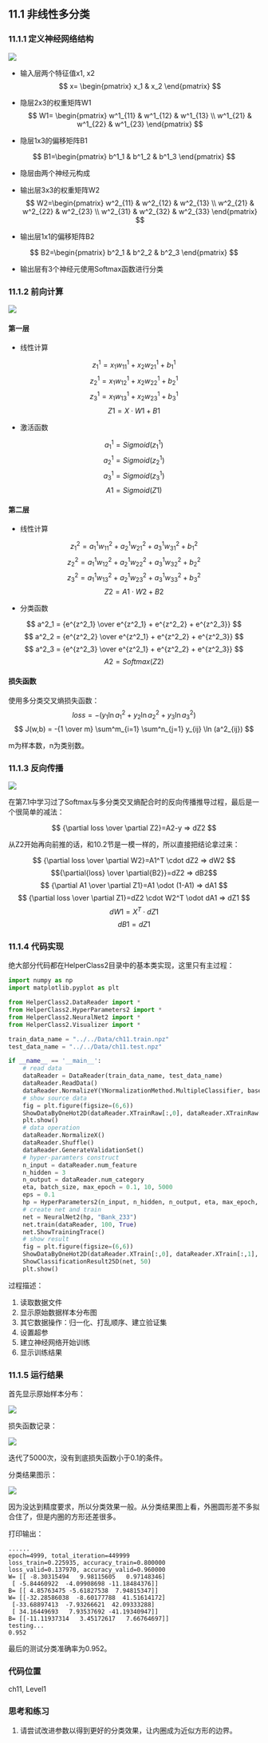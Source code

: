 <!--Copyright © Microsoft Corporation. All rights reserved.
  适用于[License](https://github.com/Microsoft/ai-edu/blob/master/LICENSE.md)版权许可-->

## 11.1 非线性多分类

### 11.1.1 定义神经网络结构

<img src="../Images/11/nn.png" />

- 输入层两个特征值x1, x2
$$
x=
\begin{pmatrix}
    x_1 & x_2
\end{pmatrix}
$$
- 隐层2x3的权重矩阵W1
$$
W1=
\begin{pmatrix}
    w^1_{11} & w^1_{12} & w^1_{13} \\
    w^1_{21} & w^1_{22} & w^1_{23}
\end{pmatrix}
$$

- 隐层1x3的偏移矩阵B1

$$
B1=\begin{pmatrix}
    b^1_1 & b^1_2 & b^1_3 
\end{pmatrix}
$$

- 隐层由两个神经元构成
- 输出层3x3的权重矩阵W2
$$
W2=\begin{pmatrix}
    w^2_{11} & w^2_{12} & w^2_{13} \\
    w^2_{21} & w^2_{22} & w^2_{23} \\
    w^2_{31} & w^2_{32} & w^2_{33} 
\end{pmatrix}
$$

- 输出层1x1的偏移矩阵B2

$$
B2=\begin{pmatrix}
    b^2_1 & b^2_2 & b^2_3 
  \end{pmatrix}
$$

- 输出层有3个神经元使用Softmax函数进行分类

### 11.1.2 前向计算

<img src="../Images/11/multiple_forward.png" />

#### 第一层

- 线性计算

$$
z^1_1 = x_1 w^1_{11} + x_2 w^1_{21} + b^1_1
$$
$$
z^1_2 = x_1 w^1_{12} + x_2 w^1_{22} + b^1_2
$$
$$
z^1_3 = x_1 w^1_{13} + x_2 w^1_{23} + b^1_3
$$
$$
Z1 = X \cdot W1 + B1
$$

- 激活函数

$$
a^1_1 = Sigmoid(z^1_1) 
$$
$$
a^1_2 = Sigmoid(z^1_2) 
$$
$$
a^1_3 = Sigmoid(z^1_3) 
$$
$$
A1 = Sigmoid(Z1)
$$

#### 第二层

- 线性计算

$$
z^2_1 = a^1_1 w^2_{11} + a^1_2 w^2_{21} + a^1_3 w^2_{31} + b^2_1
$$
$$
z^2_2 = a^1_1 w^2_{12} + a^1_2 w^2_{22} + a^1_3 w^2_{32} + b^2_2
$$
$$
z^2_3 = a^1_1 w^2_{13} + a^1_2 w^2_{23} + a^1_3 w^2_{33} + b^2_3
$$
$$
Z2 = A1 \cdot W2 + B2
$$

- 分类函数

$$
a^2_1 = {e^{z^2_1} \over e^{z^2_1} + e^{z^2_2} + e^{z^2_3}}
$$
$$
a^2_2 = {e^{z^2_2} \over e^{z^2_1} + e^{z^2_2} + e^{z^2_3}}
$$
$$
a^2_3 = {e^{z^2_3} \over e^{z^2_1} + e^{z^2_2} + e^{z^2_3}}
$$
$$
A2 = Softmax(Z2)
$$

#### 损失函数

使用多分类交叉熵损失函数：
$$
loss = -(y_1 \ln a^2_1 + y_2 \ln a^2_2 + y_3 \ln a^2_3)
$$
$$
J(w,b) = -{1 \over m} \sum^m_{i=1} \sum^n_{j=1} y_{ij} \ln (a^2_{ij})
$$

m为样本数，n为类别数。

### 11.1.3 反向传播

<img src="../Images/11/multiple_backward.png" />

在第7.1中学习过了Softmax与多分类交叉熵配合时的反向传播推导过程，最后是一个很简单的减法：

$$
{\partial loss \over \partial Z2}=A2-y => dZ2
$$

从Z2开始再向前推的话，和10.2节是一模一样的，所以直接把结论拿过来：

$$
{\partial loss \over \partial W2}=A1^T \cdot dZ2 => dW2
$$
$${\partial{loss} \over \partial{B2}}=dZ2 => dB2$$
$$
{\partial A1 \over \partial Z1}=A1 \odot (1-A1) => dA1
$$
$$
{\partial loss \over \partial Z1}=dZ2 \cdot W2^T \odot dA1 => dZ1 
$$
$$
dW1=X^T \cdot dZ1
$$
$$
dB1=dZ1
$$

### 11.1.4 代码实现

绝大部分代码都在HelperClass2目录中的基本类实现，这里只有主过程：

```Python
import numpy as np
import matplotlib.pyplot as plt

from HelperClass2.DataReader import *
from HelperClass2.HyperParameters2 import *
from HelperClass2.NeuralNet2 import *
from HelperClass2.Visualizer import *

train_data_name = "../../Data/ch11.train.npz"
test_data_name = "../../Data/ch11.test.npz"

if __name__ == '__main__':
    # read data
    dataReader = DataReader(train_data_name, test_data_name)
    dataReader.ReadData()
    dataReader.NormalizeY(YNormalizationMethod.MultipleClassifier, base=1)
    # show source data
    fig = plt.figure(figsize=(6,6))
    ShowDataByOneHot2D(dataReader.XTrainRaw[:,0], dataReader.XTrainRaw[:,1], dataReader.YTrain)
    plt.show()
    # data operation
    dataReader.NormalizeX()
    dataReader.Shuffle()
    dataReader.GenerateValidationSet()
    # hyper-paramters construct
    n_input = dataReader.num_feature
    n_hidden = 3
    n_output = dataReader.num_category
    eta, batch_size, max_epoch = 0.1, 10, 5000
    eps = 0.1
    hp = HyperParameters2(n_input, n_hidden, n_output, eta, max_epoch, batch_size, eps, NetType.MultipleClassifier, InitialMethod.Xavier)
    # create net and train
    net = NeuralNet2(hp, "Bank_233")
    net.train(dataReader, 100, True)
    net.ShowTrainingTrace()
    # show result
    fig = plt.figure(figsize=(6,6))
    ShowDataByOneHot2D(dataReader.XTrain[:,0], dataReader.XTrain[:,1], dataReader.YTrain)
    ShowClassificationResult25D(net, 50)
    plt.show()
```

过程描述：
1. 读取数据文件
2. 显示原始数据样本分布图
3. 其它数据操作：归一化、打乱顺序、建立验证集
4. 设置超参
5. 建立神经网络开始训练
6. 显示训练结果

### 11.1.5 运行结果

首先显示原始样本分布：

<img src="../Images/11/data.png" ch="560" />

损失函数记录：

<img src="../Images/11/loss.png" />

迭代了5000次，没有到底损失函数小于0.1的条件。

分类结果图示：

<img src="../Images/11/result.png" ch="560" />

因为没达到精度要求，所以分类效果一般。从分类结果图上看，外圈圆形差不多拟合住了，但是内圈的方形还差很多。

打印输出：

```
......
epoch=4999, total_iteration=449999
loss_train=0.225935, accuracy_train=0.800000
loss_valid=0.137970, accuracy_valid=0.960000
W= [[ -8.30315494   9.98115605   0.97148346]
 [ -5.84460922  -4.09908698 -11.18484376]]
B= [[ 4.85763475 -5.61827538  7.94815347]]
W= [[-32.28586038  -8.60177788  41.51614172]
 [-33.68897413  -7.93266621  42.09333288]
 [ 34.16449693   7.93537692 -41.19340947]]
B= [[-11.11937314   3.45172617   7.66764697]]
testing...
0.952
```
最后的测试分类准确率为0.952。

### 代码位置

ch11, Level1

### 思考和练习

1. 请尝试改进参数以得到更好的分类效果，让内圈成为近似方形的边界。
